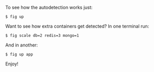 To see how the autodetection works just:

    $ fig up

Want to see how extra containers get detected? In one terminal run:

    $ fig scale db=2 redis=3 mongo=1

And in another:

    $ fig up app

Enjoy!
